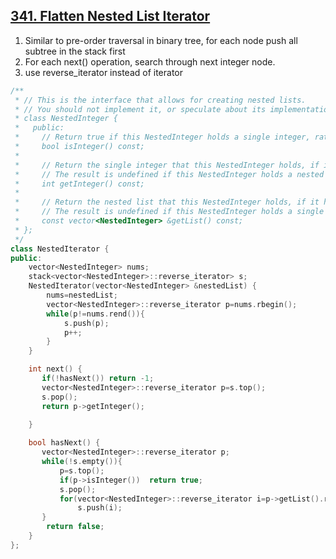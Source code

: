 ## [341. Flatten Nested List Iterator](https://leetcode.com/problems/flatten-nested-list-iterator/)
1. Similar to pre-order traversal in binary tree, for each node push all subtree in the stack first 
2. For each next() operation, search through next integer node.
3. use reverse_iterator instead of iterator

```c++
/**
 * // This is the interface that allows for creating nested lists.
 * // You should not implement it, or speculate about its implementation
 * class NestedInteger {
 *   public:
 *     // Return true if this NestedInteger holds a single integer, rather than a nested list.
 *     bool isInteger() const;
 *
 *     // Return the single integer that this NestedInteger holds, if it holds a single integer
 *     // The result is undefined if this NestedInteger holds a nested list
 *     int getInteger() const;
 *
 *     // Return the nested list that this NestedInteger holds, if it holds a nested list
 *     // The result is undefined if this NestedInteger holds a single integer
 *     const vector<NestedInteger> &getList() const;
 * };
 */
class NestedIterator {
public:
    vector<NestedInteger> nums;
    stack<vector<NestedInteger>::reverse_iterator> s;
    NestedIterator(vector<NestedInteger> &nestedList) {
        nums=nestedList;
        vector<NestedInteger>::reverse_iterator p=nums.rbegin();
        while(p!=nums.rend()){
            s.push(p);
            p++;
        }
    }

    int next() {
       if(!hasNext()) return -1;
       vector<NestedInteger>::reverse_iterator p=s.top();
       s.pop();
       return p->getInteger();
        
    }

    bool hasNext() {
       vector<NestedInteger>::reverse_iterator p;
       while(!s.empty()){
           p=s.top();
           if(p->isInteger())  return true;
           s.pop();
           for(vector<NestedInteger>::reverse_iterator i=p->getList().rbegin();i!=p->getList().rend();i++)
               s.push(i);
       }
        return false;
    }
};
```

